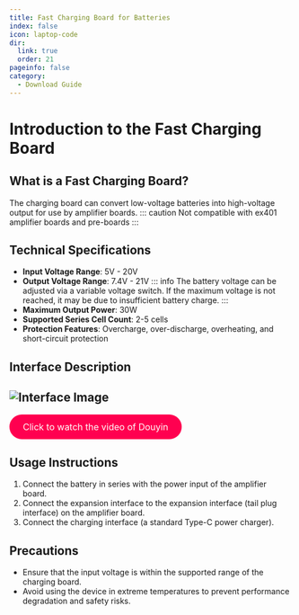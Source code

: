```yaml
---
title: Fast Charging Board for Batteries
index: false
icon: laptop-code
dir:
  link: true
  order: 21
pageinfo: false
category:
  - Download Guide
---
```

# Introduction to the Fast Charging Board

## What is a Fast Charging Board?
The charging board can convert low-voltage batteries into high-voltage output for use by amplifier boards.
::: caution
Not compatible with ex401 amplifier boards and pre-boards
:::

## Technical Specifications

- **Input Voltage Range**: 5V - 20V
- **Output Voltage Range**: 7.4V - 21V
::: info
The battery voltage can be adjusted via a variable voltage switch. If the maximum voltage is not reached, it may be due to insufficient battery charge.
:::
- **Maximum Output Power**: 30W
- **Supported Series Cell Count**: 2-5 cells
- **Protection Features**: Overcharge, over-discharge, overheating, and short-circuit protection

## Interface Description
![Interface Image](https://likeyou156156.online:9000/lky/lky/charge/chargerp.jpg)
---
<a href="https://www.douyin.com/video/7444854451191500069" target="_blank" style="display: inline-block; padding: 12px 24px; font-size: 16px; color: #fff; background-color: #ff0050; border-radius: 30px; text-decoration: none;">
  Click to watch the video of Douyin
</a>

## Usage Instructions

1. Connect the battery in series with the power input of the amplifier board.
2. Connect the expansion interface to the expansion interface (tail plug interface) on the amplifier board.
3. Connect the charging interface (a standard Type-C power charger).

## Precautions

- Ensure that the input voltage is within the supported range of the charging board.
- Avoid using the device in extreme temperatures to prevent performance degradation and safety risks.
